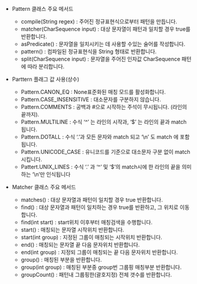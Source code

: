- Pattern 클래스 주요 메서드  
    - compile(String regex) : 주어진 정규표현식으로부터 패턴을 만듭니다.  
    - matcher(CharSequence input) : 대상 문자열이 패턴과 일치할 경우 true를 반환합니다.
    - asPredicate() : 문자열을 일치시키는 데 사용할 수있는 술어를 작성합니다.    
    - pattern() : 컴파일된 정규표현식을 String 형태로 반환합니다.  
    - split(CharSequence input) : 문자열을 주어진 인자값 CharSequence 패턴에 따라 분리합니다.  
  

- Parttern 플래그 값 사용(상수)  
    - Pattern.CANON_EQ : None표준화된 매칭 모드를 활성화합니다.  
    - Pattern.CASE_INSENSITIVE : 대소문자를 구분하지 않습니다.
    - Pattern.COMMENTS : 공백과 #으로 시작하는 주석이 무시됩니다. (라인의 끝까지).  
    - Pattern.MULTILINE : 수식 ‘^’ 는 라인의 시작과, ‘$’ 는 라인의 끝과 match 됩니다.  
    - Pattern.DOTALL : 수식 ‘.’과 모든 문자와 match 되고 ‘\n’ 도 match 에 포함됩니다.  
    - Pattern.UNICODE_CASE : 유니코드를 기준으로 대소문자 구분 없이 match 시킵니다.  
    - Pattert.UNIX_LINES : 수식 ‘.’ 과 ‘^’ 및 ‘$’의 match시에 한 라인의 끝을 의미하는 ‘\n’만 인식됩니다  

- Matcher 클래스 주요 메서드 
    - matches() : 대상 문자열과 패턴이 일치할 경우 true 반환합니다.
    - find() : 대상 문자열과 패턴이 일치하는 경우 true를 반환하고, 그 위치로 이동합니다.
    - find(int start) : start위치 이후부터 매칭검색을 수행합니다.
    - start() : 매칭되는 문자열 시작위치 반환합니다.
    - start(int group) : 지정된 그룹이 매칭되는 시작위치 반환합니다.
    - end() : 매칭되는  문자열 끝 다음 문자위치 반환합니다.
    - end(int group) : 지정되 그룹이 매칭되는 끝 다음 문자위치 반환합니다.
    - group() : 매칭된 부분을 반환합니다.
    - group(int group) : 매칭된 부분중 group번 그룹핑 매칭부분 반환합니다.
    - groupCount() : 패턴내 그룹핑한(괄호지정) 전체 갯수를 반환합니다.
